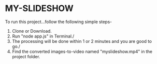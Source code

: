 # MY-SLIDESHOW
To run this project...follow the following simple steps-
1. Clone or Download.
2. Run "node app.js" in Terminal./
3. The processing will be done within 1 or 2 minutes and you are good to go./
4. Find the converted images-to-video named "myslideshow.mp4" in the project folder.
